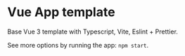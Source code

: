 # Vue App template

Base Vue 3 template with Typescript, Vite, Eslint + Prettier.

See more options by running the app: `npm start`.
